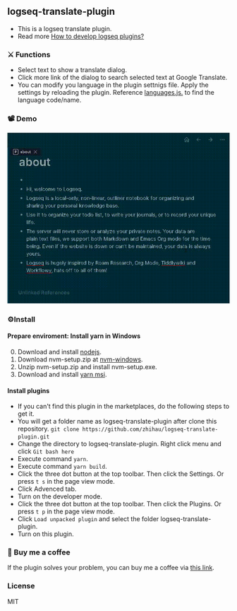 ## logseq-translate-plugin

  - This is a logseq translate plugin. 
  - Read more [How to develop logseq plugins?](https://zhihaushiu.medium.com/how-to-develop-logseq-plugins-919b621cb8d4?sk=c80eaffae924af64bfdb863f1a1bcce2)

### :crossed_swords: Functions
* Select text to show a translate dialog.
* Click more link of the dialog to search selected text at Google Translate.
* You can modify you language in the plugin settnigs file. Apply the settings by reloading the plugin. Reference [languages.js.](https://github.com/matheuss/google-translate-api/blob/master/languages.js) to find the language code/name.

### :film_projector: Demo

![demo](./demo.gif)

### ⚙️Install 

#### Prepare enviroment: Install yarn in Windows
0. Download and install [nodejs](https://nodejs.org/en/).
1. Download nvm-setup.zip at [nvm-windows](https://github.com/coreybutler/nvm-windows/releases).
2. Unzip nvm-setup.zip and install nvm-setup.exe.
3. Download and install [yarn msi](https://yarnpkg.com/latest.msi).

#### Install plugins
* If you can't find this plugin in the marketplaces, do the following steps to get it.
* You will get a folder name as logseq-translate-plugin after clone this repository. `git clone https://github.com/zhihau/logseq-translate-plugin.git`
* Change the directory to logseq-translate-plugin. Right click menu and click `Git bash here`
* Execute command `yarn`.
* Execute command `yarn build`.
* Click the three dot button at the top toolbar. Then click the Settings. Or press `t s` in the page view mode.
* Click Advenced tab.
* Turn on the developer mode.
* Click the three dot button at the top toolbar. Then click the Plugins. Or press `t p` in the page view mode.
* Click `Load unpacked plugin` and select the folder logseq-translate-plugin.
* Turn on this plugin.

### :sparkling_heart: Buy me a coffee 

If the plugin solves your problem, you can buy me a coffee via [this link](https://www.buymeacoffee.com/zhihau).

### License

MIT
